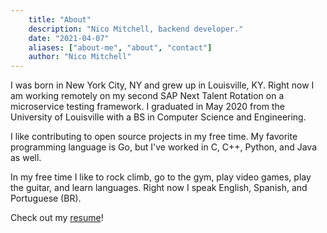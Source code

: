 ```yaml
---
    title: "About" 
    description: "Nico Mitchell, backend developer." 
    date: "2021-04-07" 
    aliases: ["about-me", "about", "contact"] 
    author: "Nico Mitchell" 
---
```

I was born in New York City, NY and grew up in Louisville, KY. Right now I am working remotely on my second SAP Next Talent Rotation on a microservice testing framework. I graduated in May 2020 from the University of Louisville with a BS in Computer Science and Engineering. 

I like contributing to open source projects in my free time. My favorite programming language is Go, but I've worked in C, C++, Python, and Java as well.

In my free time I like to rock climb, go to the gym, play video games, play the guitar, and learn languages. Right now I speak English, Spanish, and Portuguese (BR).

Check out my [resume](documents/resume-plain.pdf)!